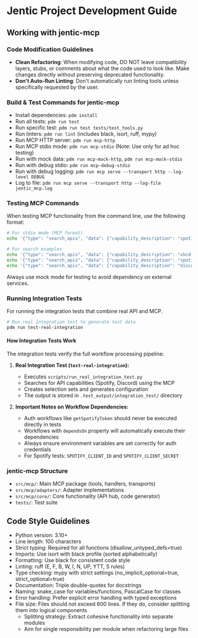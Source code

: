 # Jentic Project Development Guide

## Working with jentic-mcp

### Code Modification Guidelines
- **Clean Refactoring**: When modifying code, DO NOT leave compatibility layers, stubs, or comments about what the code used to look like. Make changes directly without preserving deprecated functionality.
- **Don't Auto-Run Linting**: Don't automatically run linting tools unless specifically requested by the user.

### Build & Test Commands for jentic-mcp
- Install dependencies: `pdm install`
- Run all tests: `pdm run test`
- Run specific test: `pdm run test tests/test_tools.py`
- Run linters: `pdm run lint` (includes black, isort, ruff, mypy)
- Run MCP HTTP server: `pdm run mcp-http`
- Run MCP stdio mode: `pdm run mcp-stdio` (Note: Use only for ad hoc testing)
- Run with mock data: `pdm run mcp-mock-http`, `pdm run mcp-mock-stdio`
- Run with debug stdio: `pdm run mcp-debug-stdio`
- Run with debug logging: `pdm run mcp serve --transport http --log-level DEBUG`
- Log to file: `pdm run mcp serve --transport http --log-file jentic_mcp.log`

### Testing MCP Commands
When testing MCP functionality from the command line, use the following format:

```bash
# For stdio mode (MCP format)
echo '{"type": "search_apis", "data": {"capability_description": "spotify music"}}' | pdm run mcp-mock-stdio

# For search examples
echo '{"type": "search_apis", "data": {"capability_description": "xkcd comic"}}' | pdm run mcp-mock-stdio
echo '{"type": "search_apis", "data": {"capability_description": "spotify music"}}' | pdm run mcp-mock-stdio
echo '{"type": "search_apis", "data": {"capability_description": "discord message"}}' | pdm run mcp-mock-stdio
```

Always use mock mode for testing to avoid dependency on external services.

### Running Integration Tests

For running the integration tests that combine real API and MCP.

```bash
# Run real integration test to generate test data
pdm run test-real-integration
```

#### How Integration Tests Work

The integration tests verify the full workflow processing pipeline:

1. **Real Integration Test (`test-real-integration`):**
   - Executes `scripts/run_real_integration_test.py`
   - Searches for API capabilities (Spotify, Discord) using the MCP
   - Creates selection sets and generates configuration
   - The output is stored in `.test_output/integration_test/` directory

2. **Important Notes on Workflow Dependencies:**
   - Auth workflows like `getSpotifyToken` should never be executed directly in tests
   - Workflows with `dependsOn` property will automatically execute their dependencies
   - Always ensure environment variables are set correctly for auth credentials
   - For Spotify tests: `SPOTIFY_CLIENT_ID` and `SPOTIFY_CLIENT_SECRET`

### jentic-mcp Structure
- `src/mcp/`: Main MCP package (tools, handlers, transports)
- `src/mcp/adapters/`: Adapter implementations
- `src/mcp/core/`: Core functionality (API hub, code generator)
- `tests/`: Test suite

## Code Style Guidelines
- Python version: 3.10+
- Line length: 100 characters
- Strict typing: Required for all functions (disallow_untyped_defs=true)
- Imports: Use isort with black profile (sorted alphabetically)
- Formatting: Use black for consistent code style
- Linting: ruff (E, F, B, W, I, N, UP, YTT, S rules)
- Type checking: mypy with strict settings (no_implicit_optional=true, strict_optional=true)
- Documentation: Triple double-quotes for docstrings
- Naming: snake_case for variables/functions, PascalCase for classes
- Error handling: Prefer explicit error handling with typed exceptions
- File size: Files should not exceed 600 lines. If they do, consider splitting them into logical components
  - Splitting strategy: Extract cohesive functionality into separate modules
  - Aim for single responsibility per module when refactoring large files
